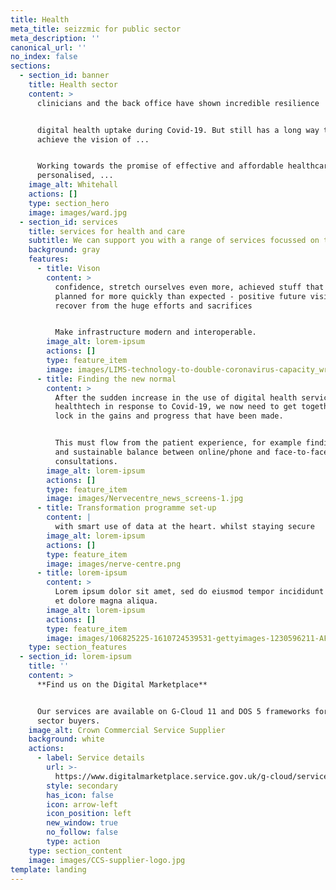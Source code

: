 ```yaml
---
title: Health
meta_title: seizzmic for public sector
meta_description: ''
canonical_url: ''
no_index: false
sections:
  - section_id: banner
    title: Health sector
    content: >
      clinicians and the back office have shown incredible resilience


      digital health uptake during Covid-19. But still has a long way to go to
      achieve the vision of ...


      Working towards the promise of effective and affordable healthcare,
      personalised, ...
    image_alt: Whitehall
    actions: []
    type: section_hero
    image: images/ward.jpg
  - section_id: services
    title: services for health and care
    subtitle: We can support you with a range of services focussed on the health sector.
    background: gray
    features:
      - title: Vison
        content: >
          confidence, stretch ourselves even more, achieved stuff that we had
          planned for more quickly than expected - positive future vision as we
          recover from the huge efforts and sacrifices


          Make infrastructure modern and interoperable.
        image_alt: lorem-ipsum
        actions: []
        type: feature_item
        image: images/LIMS-technology-to-double-coronavirus-capacity_wrbm_large.jpg
      - title: Finding the new normal
        content: >
          After the sudden increase in the use of digital health services and
          healthtech in response to Covid-19, we now need to get together to
          lock in the gains and progress that have been made.


          This must flow from the patient experience, for example finding a safe
          and sustainable balance between online/phone and face-to-face
          consultations.
        image_alt: lorem-ipsum
        actions: []
        type: feature_item
        image: images/Nervecentre_news_screens-1.jpg
      - title: Transformation programme set-up
        content: |
          with smart use of data at the heart. whilst staying secure
        image_alt: lorem-ipsum
        actions: []
        type: feature_item
        image: images/nerve-centre.png
      - title: lorem-ipsum
        content: >
          Lorem ipsum dolor sit amet, sed do eiusmod tempor incididunt ut labore
          et dolore magna aliqua.
        image_alt: lorem-ipsum
        actions: []
        type: feature_item
        image: images/106825225-1610724539531-gettyimages-1230596211-AFP_8YT9JE.jpeg
    type: section_features
  - section_id: lorem-ipsum
    title: ''
    content: >
      **Find us on the Digital Marketplace**


      Our services are available on G-Cloud 11 and DOS 5 frameworks for public
      sector buyers.
    image_alt: Crown Commercial Service Supplier
    background: white
    actions:
      - label: Service details
        url: >-
          https://www.digitalmarketplace.service.gov.uk/g-cloud/services/792657564746209
        style: secondary
        has_icon: false
        icon: arrow-left
        icon_position: left
        new_window: true
        no_follow: false
        type: action
    type: section_content
    image: images/CCS-supplier-logo.jpg
template: landing
---
```

